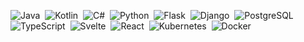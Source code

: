 ![Java](https://img.shields.io/badge/Java-%23ED8B00.svg?style=flat-square&logo=java&logoColor=white)
&nbsp;![Kotlin](https://img.shields.io/badge/Kotlin-%237F52FF.svg?style=flat-square&logo=kotlin&logoColor=white)
&nbsp;![C#](https://img.shields.io/badge/C%23-239120.svg?style=flat-square&logo=c-sharp&logoColor=white)
&nbsp;![Python](https://img.shields.io/badge/Python-%233776AB.svg?style=flat-square&logo=python&logoColor=white)
&nbsp;![Flask](https://img.shields.io/badge/Flask-%23000.svg?style=flat-square&logo=flask&logoColor=white)
&nbsp;![Django](https://img.shields.io/badge/Django-%23092E20.svg?style=flat-square&logo=django&logoColor=white)
&nbsp;![PostgreSQL](https://img.shields.io/badge/PostgreSQL-%23336791.svg?style=flat-square&logo=postgresql&logoColor=white)
&nbsp;![TypeScript](https://img.shields.io/badge/TypeScript-%233178C6.svg?style=flat-square&logo=typescript&logoColor=white)
&nbsp;![Svelte](https://img.shields.io/badge/Svelte-%23FF3E00.svg?style=flat-square&logo=svelte&logoColor=white)
&nbsp;![React](https://img.shields.io/badge/React-%2361DAFB.svg?style=flat-square&logo=react&logoColor=black)
&nbsp;![Kubernetes](https://img.shields.io/badge/Kubernetes-%23326CE5.svg?style=flat-square&logo=kubernetes&logoColor=white)
&nbsp;![Docker](https://img.shields.io/badge/Docker-%232496ED.svg?style=flat-square&logo=docker&logoColor=white)
